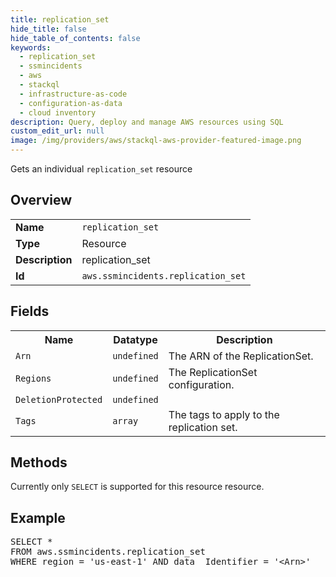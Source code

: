 ```yaml
---
title: replication_set
hide_title: false
hide_table_of_contents: false
keywords:
  - replication_set
  - ssmincidents
  - aws
  - stackql
  - infrastructure-as-code
  - configuration-as-data
  - cloud inventory
description: Query, deploy and manage AWS resources using SQL
custom_edit_url: null
image: /img/providers/aws/stackql-aws-provider-featured-image.png
---
```

Gets an individual <code>replication_set</code> resource

## Overview
<table><tbody>
<tr><td><b>Name</b></td><td><code>replication_set</code></td></tr>
<tr><td><b>Type</b></td><td>Resource</td></tr>
<tr><td><b>Description</b></td><td>replication_set</td></tr>
<tr><td><b>Id</b></td><td><code>aws.ssmincidents.replication_set</code></td></tr>
</tbody></table>

## Fields
<table><tbody>
<tr><th>Name</th><th>Datatype</th><th>Description</th></tr>
<tr><td><code>Arn</code></td><td><code>undefined</code></td><td>The ARN of the ReplicationSet.</td></tr>
<tr><td><code>Regions</code></td><td><code>undefined</code></td><td>The ReplicationSet configuration.</td></tr>
<tr><td><code>DeletionProtected</code></td><td><code>undefined</code></td><td></td></tr>
<tr><td><code>Tags</code></td><td><code>array</code></td><td>The tags to apply to the replication set.</td></tr>

</tbody></table>

## Methods
Currently only <code>SELECT</code> is supported for this resource resource.

## Example
<pre>
SELECT * 
FROM aws.ssmincidents.replication_set
WHERE region = 'us-east-1' AND data__Identifier = '&lt;Arn&gt;'
</pre>
